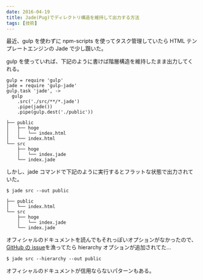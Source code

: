 ```yaml
---
date: 2016-04-19
title: Jade(Pug)でディレクトリ構造を維持して出力する方法
tags: [技術]
---
```


最近、gulp を使わずに npm-scripts を使ってタスク管理していたら HTML テンプレートエンジンの Jade で少し躓いた。

gulp を使っていれば、下記のように書けば階層構造を維持したまま出力してくれる。

```
gulp = require 'gulp'
jade = require 'gulp-jade'
gulp.task 'jade', ->
  gulp
    .src('./src/**/*.jade')
    .pipe(jade())
    .pipe(gulp.dest('./public'))
```

```
├── public
│   ├── hoge
│   │   └── index.html
│   └── index.html
└── src
    ├── hoge
    │   └── index.jade
    └── index.jade
```

しかし、jade コマンドで下記のように実行するとフラットな状態で出力されていた。

```
$ jade src --out public
```

```
├── public
│   └── index.html
└── src
    ├── hoge
    │   └── index.jade
    └── index.jade
```

オフィシャルのドキュメントを読んでもそれっぽいオプションがなかったので、[GitHub の issue](https://github.com/pugjs/pug/pull/1889)を漁ってたら hierarchy オプションが追加されてた…

```
$ jade src --hierarchy --out public
```

オフィシャルのドキュメントが信用ならないパターンもある。
